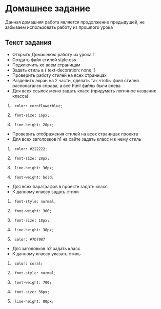 # Домашнее задание

Данная домашняя работа является продолжение предыдущей, не забываем использовать работу из прошлого урока

## Текст задания 
*	Открыть Домашнюю работу из урока 1 
*	Создать файл стилей style.css
*	Подключить ко всем страницам
*	Задать стиль
a {
   text-decoration: none;
}
*	Проверить работу стилей на всех страницах
*	Разделить экран на 2 части, сделать так чтобы файл стилей располагался справа, а все html файлы были слева
*	Для всех ссылок меню задать класс (придумать логичное название класса)
1.	    color: cornflowerblue;
2.	    font-size: 16px;
3.	    line-height: 20px;
*	Проверить отображения стилей на всех страницах проекта
*	Для всех заголовков h1 на сайте задать класс и к нему стиль
1.	    color: #222222;
2.	    font-size: 28px;
3.	    line-height: 36px;
4.	    font-weight: bold;
*	Для всех параграфов в проекте задать класс
*	К данному классу задать стили
1.	    font-style: normal;
2.	    font-weight: 300;
3.	    font-size: 18px;
4.	    line-height: 30px;
5.	    color: #7D7987
*	Для заголовков h2 задать класс
*	К данному классу указать стиль 
1.	    color: coral;
2.	    font-style: normal;
3.	    font-weight: 700;
4.	    font-size: 36px;
5.	    line-height: 80px;
